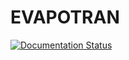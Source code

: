 # EVAPOTRAN

[![Documentation Status](https://img.shields.io/badge/docs-latest-brightgreen.svg)](https://flaha.org/evapotran/docs)
